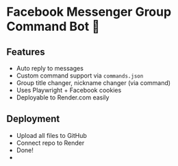 # Facebook Messenger Group Command Bot 🤖

## Features
- Auto reply to messages
- Custom command support via `commands.json`
- Group title changer, nickname changer (via command)
- Uses Playwright + Facebook cookies
- Deployable to Render.com easily

## Deployment
- Upload all files to GitHub
- Connect repo to Render
- Done!
- 
